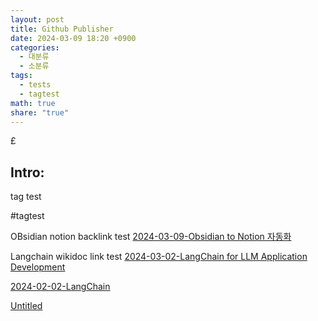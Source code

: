 ```yaml
---
layout: post
title: Github Publisher
date: 2024-03-09 18:20 +0900
categories:
  - 대분류
  - 소분류
tags:
  - tests
  - tagtest
math: true
share: "true"
---
```

£
## Intro: 

tag test

#tagtest

OBsidian notion backlink test
[2024-03-09-Obsidian to Notion 자동화](../2024-03-09-Obsidian%2520to%2520Notion%2520%EC%9E%90%EB%8F%99%ED%99%94.md#)

Langchain wikidoc link test
[2024-03-02-LangChain for LLM Application Development](../2024-03-02-LangChain%2520for%2520LLM%2520Application%2520Development.md#)


[2024-02-02-LangChain](../2024-02-02-LangChain.md#)


[Untitled](../Untitled.md#)